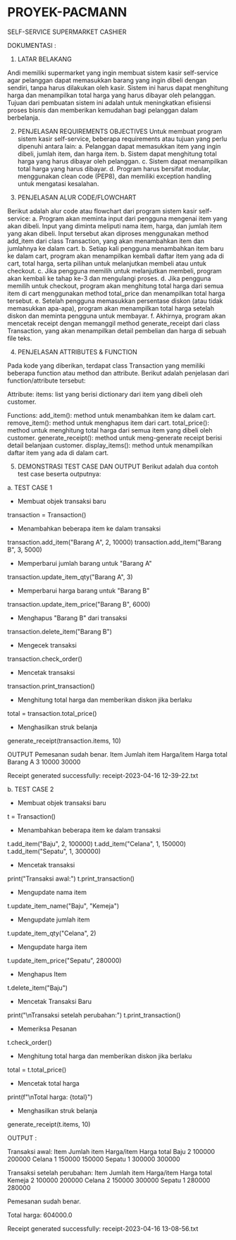 # PROYEK-PACMANN
SELF-SERVICE SUPERMARKET CASHIER

DOKUMENTASI :

1. LATAR BELAKANG

Andi memiliki supermarket yang ingin membuat sistem kasir self-service agar pelanggan dapat memasukkan barang yang ingin dibeli dengan sendiri, tanpa harus dilakukan oleh kasir. Sistem ini harus dapat menghitung harga dan menampilkan total harga yang harus dibayar oleh pelanggan. Tujuan dari pembuatan sistem ini adalah untuk meningkatkan efisiensi proses bisnis dan memberikan kemudahan bagi pelanggan dalam berbelanja.

2. PENJELASAN REQUIREMENTS OBJECTIVES
Untuk membuat program sistem kasir self-service, beberapa requirements atau tujuan yang perlu dipenuhi antara lain:
 a. Pelanggan dapat memasukkan item yang ingin dibeli, jumlah item, dan harga item.
 b. Sistem dapat menghitung total harga yang harus dibayar oleh pelanggan.
 c. Sistem dapat menampilkan total harga yang harus dibayar.
 d. Program harus bersifat modular, menggunakan clean code (PEP8), dan memiliki exception handling untuk mengatasi kesalahan.

3. PENJELASAN ALUR CODE/FLOWCHART

Berikut adalah alur code atau flowchart dari program sistem kasir self-service:
 a. Program akan meminta input dari pengguna mengenai item yang akan dibeli. Input yang diminta meliputi nama item, harga, dan jumlah item yang akan dibeli. Input tersebut akan diproses menggunakan method add_item dari class Transaction, yang akan menambahkan item dan jumlahnya ke dalam cart.
 b. Setiap kali pengguna menambahkan item baru ke dalam cart, program akan menampilkan kembali daftar item yang ada di cart, total harga, serta pilihan untuk melanjutkan membeli atau untuk checkout.
 c. Jika pengguna memilih untuk melanjutkan membeli, program akan kembali ke tahap ke-3 dan mengulangi proses.
 d. Jika pengguna memilih untuk checkout, program akan menghitung total harga dari semua item di cart menggunakan method total_price dan menampilkan total harga tersebut.
 e. Setelah pengguna memasukkan persentase diskon (atau tidak memasukkan apa-apa), program akan menampilkan total harga setelah diskon dan meminta pengguna untuk membayar. 
 f. Akhirnya, program akan mencetak receipt dengan memanggil method generate_receipt dari class Transaction, yang akan menampilkan detail pembelian dan harga di sebuah file teks.

4. PENJELASAN ATTRIBUTES & FUNCTION 

Pada kode yang diberikan, terdapat class Transaction yang memiliki beberapa function atau method dan attribute. Berikut adalah penjelasan dari function/attribute tersebut:

Attribute:
items: list yang berisi dictionary dari item yang dibeli oleh customer.

Functions:
add_item(): method untuk menambahkan item ke dalam cart.
remove_item(): method untuk menghapus item dari cart.
total_price(): method untuk menghitung total harga dari semua item yang dibeli oleh customer.
generate_receipt(): method untuk meng-generate receipt berisi detail belanjaan customer.
display_items(): method untuk menampilkan daftar item yang ada di dalam cart.

5. DEMONSTRASI TEST CASE DAN OUTPUT
Berikut adalah dua contoh test case beserta outputnya:

  a. TEST CASE 1
- Membuat objek transaksi baru

transaction = Transaction()

- Menambahkan beberapa item ke dalam transaksi

transaction.add_item("Barang A", 2, 10000)
transaction.add_item("Barang B", 3, 5000)

- Memperbarui jumlah barang untuk "Barang A"

transaction.update_item_qty("Barang A", 3)

- Memperbarui harga barang untuk "Barang B"

transaction.update_item_price("Barang B", 6000)

- Menghapus "Barang B" dari transaksi

transaction.delete_item("Barang B")

- Mengecek transaksi

transaction.check_order()

- Mencetak transaksi

transaction.print_transaction()

- Menghitung total harga dan memberikan diskon jika berlaku

total = transaction.total_price()

- Menghasilkan struk belanja

generate_receipt(transaction.items, 10)

OUTPUT
Pemesanan sudah benar.
Item    Jumlah item     Harga/item      Harga total
Barang A        3               10000           30000

Receipt generated successfully: receipt-2023-04-16 12-39-22.txt

 b. TEST CASE 2

- Membuat objek transaksi baru

t = Transaction()

- Menambahkan beberapa item ke dalam transaksi

t.add_item("Baju", 2, 100000)
t.add_item("Celana", 1, 150000)
t.add_item("Sepatu", 1, 300000)

- Mencetak transaksi

print("Transaksi awal:")
t.print_transaction()

- Mengupdate nama item

t.update_item_name("Baju", "Kemeja")

- Mengupdate jumlah item

t.update_item_qty("Celana", 2)

- Mengupdate harga item

t.update_item_price("Sepatu", 280000)

- Menghapus Item

t.delete_item("Baju")

- Mencetak Transaksi Baru

print("\nTransaksi setelah perubahan:")
t.print_transaction()

- Memeriksa Pesanan

t.check_order()

- Menghitung total harga dan memberikan diskon jika berlaku

total = t.total_price()

- Mencetak total harga

print(f"\nTotal harga: {total}")

- Menghasilkan struk belanja

generate_receipt(t.items, 10)

OUTPUT :

Transaksi awal:
Item    Jumlah item    Harga/item    Harga total
Baju    2              100000        200000
Celana  1              150000        150000
Sepatu  1              300000        300000

Transaksi setelah perubahan:
Item    Jumlah item    Harga/item    Harga total
Kemeja  2              100000        200000
Celana  2              150000        300000
Sepatu  1              280000        280000

Pemesanan sudah benar.

Total harga: 604000.0

Receipt generated successfully: receipt-2023-04-16 13-08-56.txt
